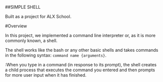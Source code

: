 ##SIMPLE SHELL

Built as a project for ALX School.

#Overview

In this project, we implemented a command line interpreter or, as it is more commonly known, a shell.

The shell works like the bash or any other basic shells and takes commands in the following syntax:
`command name {arguments}`.

:When you type in a command (in response to its prompt), the shell creates a child process that executes the command you entered and then prompts for more user input when it has finished.
